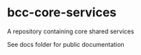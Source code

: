 # bcc-core-services
A repository containing core shared services

See docs folder for public documentation
